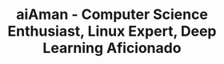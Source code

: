 ---
title: 'aiAman - Computer Science Enthusiast, Linux Expert, Deep Learning Aficionado'
image: /src/content/showcase/_images/aiaman.web.app.webp
url: 'https://aiaman.web.app/'
dateAdded: 2024-06-21T00:25:55.113Z
---